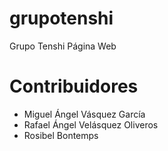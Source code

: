# grupotenshi
Grupo Tenshi Página Web

# Contribuidores
* Miguel Ángel Vásquez García
* Rafael Ángel Velásquez Oliveros
* Rosibel Bontemps

